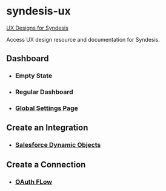 # syndesis-ux
[UX Designs for Syndesis](https://syndesisio.github.io/syndesis-ux/)

Access UX design resource and documentation for Syndesis.

## Dashboard
* ### Empty State
* ### Regular Dashboard
* ### [Global Settings Page](designs/global-settings-page/global_settings_page_overview.md)

## Create an Integration
* ### [Salesforce Dynamic Objects](designs/salesforceobjects/salesforceobjects.md)

## Create a Connection
* ### [OAuth FLow](designs/oauth/oauth.md)
